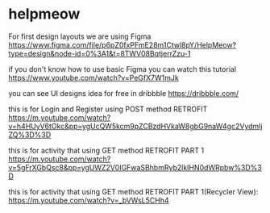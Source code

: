 # helpmeow

For first design layouts we are using Figma
https://www.figma.com/file/p6pZ0fxPFmE28m1Ctwl8pY/HelpMeow?type=design&node-id=0%3A1&t=8TWV08BqtjerrZzu-1

if you don't know how to use basic Figma you can watch this tutorial
https://www.youtube.com/watch?v=PeGfX7W1mJk

you can see UI designs idea for free in dribbble
https://dribbble.com/

this is for Login and Register using POST method RETROFIT
https://m.youtube.com/watch?v=h4HUyV6tOkc&pp=ygUcQW5kcm9pZCBzdHVkaW8gbG9naW4gc2VydmljZQ%3D%3D

this is for activity that using GET method RETROFIT PART 1
https://m.youtube.com/watch?v=5gFrXGbQsc8&pp=ygUWZ2V0IGFwaSBhbmRyb2lkIHN0dWRpbw%3D%3D

this is for activity that using GET method RETROFIT PART 1(Recycler View):
https://m.youtube.com/watch?v=_bVWsL5CHh4

